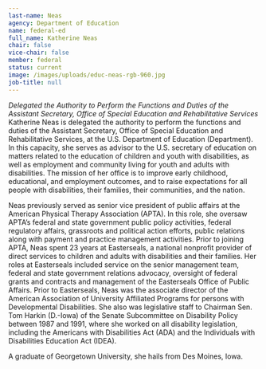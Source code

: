 ```yaml
---
last-name: Neas
agency: Department of Education
name: federal-ed
full_name: Katherine Neas
chair: false
vice-chair: false
member: federal
status: current
image: /images/uploads/educ-neas-rgb-960.jpg
job-title: null
---
```

*Delegated the Authority to Perform the Functions and Duties of the Assistant Secretary, Office of Special Education and Rehabilitative Services*
Katherine Neas is delegated the authority to perform the functions and duties of the Assistant Secretary, Office of Special Education and Rehabilitative Services, at the U.S. Department of Education (Department). In this capacity, she serves as advisor to the U.S. secretary of education on matters related to the education of children and youth with disabilities, as well as employment and community living for youth and adults with disabilities. The mission of her office is to improve early childhood, educational, and employment outcomes, and to raise expectations for all people with disabilities, their families, their communities, and the nation.

Neas previously served as senior vice president of public affairs at the American Physical Therapy Association (APTA). In this role, she oversaw APTA’s federal and state government public policy activities, federal regulatory affairs, grassroots and political action efforts, public relations along with payment and practice management activities. Prior to joining APTA, Neas spent 23 years at Easterseals, a national nonprofit provider of direct services to children and adults with disabilities and their families. Her roles at Easterseals included service on the senior management team, federal and state government relations advocacy, oversight of federal grants and contracts and management of the Easterseals Office of Public Affairs. Prior to Easterseals, Neas was the associate director of the American Association of University Affiliated Programs for persons with Developmental Disabilities. She also was legislative staff to Chairman Sen. Tom Harkin (D.-Iowa) of the Senate Subcommittee on Disability Policy between 1987 and 1991, where she worked on all disability legislation, including the Americans with Disabilities Act (ADA) and the Individuals with Disabilities Education Act (IDEA). 

A graduate of Georgetown University, she hails from Des Moines, Iowa.

